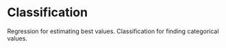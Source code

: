 # Classification
Regression for estimating best values.
Classification for finding categorical values.
